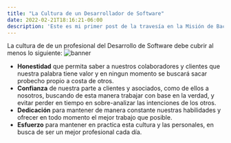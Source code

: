 ```yaml
---
title: "La Cultura de un Desarrollador de Software"
date: 2022-02-21T18:16:21-06:00
description: 'Este es mi primer post de la travesía en la Misión de Backend con Node JS de Launch X.'
---
```


La cultura de de un profesional del Desarrollo de Software debe cubrir al menos lo siguiente:
![banner](https://github.com/Vickmagar/vickmagar/blob/main/Profile2.gif)
- **Honestidad** que permita saber a nuestros colaboradores y clientes que nuestra palabra tiene valor y en ningun momento se buscará sacar probecho propio a costa de otros.
- **Confianza** de nuestra parte a clientes y asociados, como de ellos a nosotros, buscando de esta manera trabajar con base en la verdad, y evitar perder en tiempo en sobre-analizar las intenciones de los otros.
- **Dedicación** para mantener de manera constante nuestras habilidades y ofrecer en todo momento el mejor trabajo que posible.
- **Esfuerzo** para mantener en practica esta cultura y las personales, en busca de ser un mejor profesional cada día.


